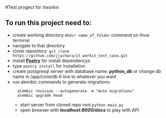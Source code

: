 #Test progect for itworkin

## To run this project need to:

- create working directory `mkdir name_of_folder` command on linux terminal
- navigate to that directory
- clone repository: `git clone https://github.com/jjuchara/it_workin_test_case.git`
- install [**Poetry**](https://python-poetry.org/docs/) for install dependencys
- type `poetry install` for installation
- create postgresql server with database name: **_python_db_** or change db name in /app/core/db 6 line to whatever you want
- run alembic commands to generate migrations:
  ```shell
    alembic revision --autogenerate -m "Auto migrations"
    alembic upgrade head
  ```
  - start server from cloned repo root `python main.py`
  - open browser with **_localhost:8000/docs_** to play with API
